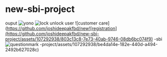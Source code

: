 # new-sbi-project
ouput
![yono](https://github.com/joshideepakfbd/new-sbi-project/assets/107292938/87916f09-cf39-46eb-b69c-53982ad48c5b)
![lock unlock user](https://github.com/joshideepakfbd/new-sbi-project/assets/107292938/8e22dd5b-59d6-4311-9d3a-b6858edd07de)
![customer care](https://github.com/joshideepakfbd/new![registration](https://github.com/joshideepakfbd/new-sbi-project/assets/107292938/803c13c8-7e73-40ab-9746-08db6bc074f9)
-sbi![questionmark](https://github.com/joshideepakfbd/new-sbi-project/assets/107292938/8478878a-a628-4921-ab2a-30f8b9e71ece)
-project/assets/107292938/be4da14e-182e-440d-a494-2492b627028c)

